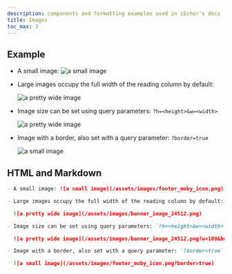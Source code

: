 ```yaml
---
description: components and formatting examples used in iEchor's docs
title: Images
toc_max: 3
---
```


## Example

- A small image: ![a small image](/assets/images/footer_moby_icon.png)

- Large images occupy the full width of the reading column by default:

  ![a pretty wide image](/assets/images/banner_image_24512.png)

- Image size can be set using query parameters: `?h=<height>&w=<width>`

  ![a pretty wide image](/assets/images/banner_image_24512.png?w=100&h=50)

- Image with a border, also set with a query parameter: `?border=true`

  ![a small image](/assets/images/footer_moby_icon.png?border=true)


## HTML and Markdown

```markdown
- A small image: ![a small image](/assets/images/footer_moby_icon.png)

- Large images occupy the full width of the reading column by default:

  ![a pretty wide image](/assets/images/banner_image_24512.png)

- Image size can be set using query parameters: `?h=<height>&w=<width>`

  ![a pretty wide image](/assets/images/banner_image_24512.png?w=100&h=50)

- Image with a border, also set with a query parameter: `?border=true`

  ![a small image](/assets/images/footer_moby_icon.png?border=true)
```
